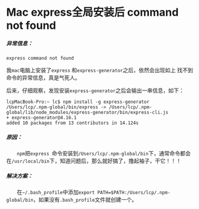 # Mac express全局安装后 command not found

##### 异常信息：

```shell
express command not found
```

我`mac`电脑上安装了`express` 和`express-generator`之后，依然会出现如上 找不到命令的异常信息，真是气死人。

后来，仔细观察，发现安装`express-generator`之后会输出一串信息，如下：

```shell
lcpMacBook-Pro:~ lc$ npm install -g express-generator
/Users/lcp/.npm-global/bin/express -> /Users/lcp/.npm-global/lib/node_modules/express-generator/bin/express-cli.js
+ express-generator@4.16.1
added 10 packages from 13 contributors in 14.124s
```

##### 原因：

&emsp;&emsp;`npm`把`express `命令安装到`/Users/lcp/.npm-global/bin`下，通常命令都会在`/usr/local/bin`下，知道问题后，那么就好搞了，撸起袖子，干它！！！

##### 解决方案：

&emsp;&emsp;在`~/.bash_profile`中添加`export PATH=$PATH:/Users/lcp/.npm-global/bin`，如果没有`.bash_profile`文件就创建一个。

